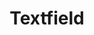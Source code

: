 ---
layout: pattern.njk
key: textfield-legacy_fr
title: Textfield
parent: components-legacy_fr
image: legacy/overview/textfield.webp
keywords: 
order: 290
availablelanguages: 
    - de
    - en
---